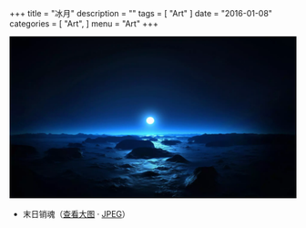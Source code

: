 +++
title = "冰月"
description = ""
tags = [
    "Art"
]
date = "2016-01-08"
categories = [
    "Art",
]
menu = "Art"
+++

![请使用支持Webp的浏览器(最新版Chrome/FireFox)查看](/images/post/20160108084900.webp)
<!--more-->
* 末日销魂（[查看大图](/images/post/20160108084900.webp "webp格式图片") &middot; [JPEG](/images/post/20160108084900.jpg "jpeg格式图片")）
